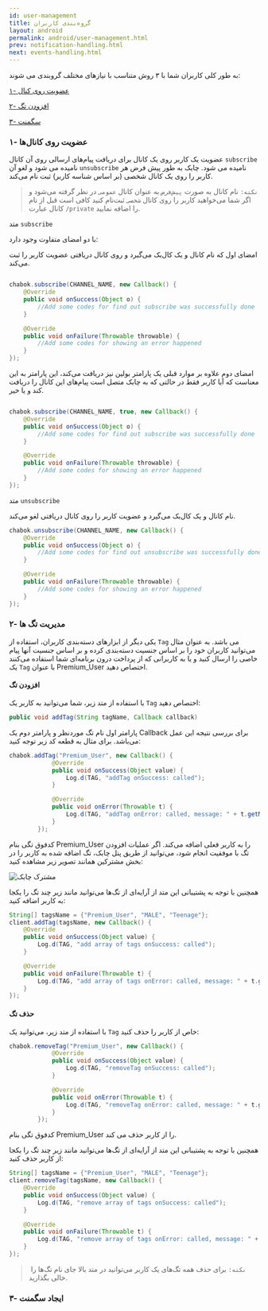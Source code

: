 ```yaml
---
id: user-management
title: گروه‌بندی کاربران
layout: android
permalink: android/user-management.html
prev: notification-handling.html
next: events-handling.html
---
```

 
به طور کلی  کاربران شما با ۳ روش متناسب با نیازهای مختلف گرو‌بندی می شوند:

[۱- عضویت روی کنال]()

[۲- افزودن تگ]()

[۳- سگمنت]()

### ۱- عضویت روی کانال‌ها

عضویت یک کاربر روی یک کانال برای دریافت پیام‌های ارسالی روی آن کانال `subscribe` نامیده می شود و لغو آن `unsubscribe` نامیده می شود. چابک به طور پیش فرض هر کاربر را روی یک کانال شخصی (بر اساس شناسه کاربر) ثبت نام می‌کند.

> `نکته:` نام کانال به صورت `پیش‌فرض` به عنوان کانال `عمومی` در نظر
> گرفته می‌شود و اگر شما می‌خواهید کاربر را روی کانال `شخصی` ثبت‌نام
> کنید کافی است قبل از نام کانال عبارت `/private` را اضافه نمایید.


متد `subscribe`

با دو امضای متفاوت وجود دارد:

 امضای اول که نام کانال و یک کال‌بک می‌گیرد و روی کانال دریافتی عضویت کاربر را ثبت می‌کند.

```java

chabok.subscribe(CHANNEL_NAME, new Callback() {
    @Override
    public void onSuccess(Object o) {
        //Add some codes for find out subscribe was successfully done
    }

    @Override
    public void onFailure(Throwable throwable) {
        //Add some codes for showing an error happened
    }
});

```

امضای دوم علاوه بر موارد قبلی یک پارامتر بولین نیز دریافت می‌کند، این پارامتر به این معناست که آیا کاربر فقط در حالتی که به چابک متصل است پیام‌های این کانال را دریافت کند و یا خیر.

```java

chabok.subscribe(CHANNEL_NAME, true, new Callback() {
    @Override
    public void onSuccess(Object o) {
        //Add some codes for find out subscribe was successfully done
    }

    @Override
    public void onFailure(Throwable throwable) {
        //Add some codes for showing an error happened
    }
});

```

متد `unsubscribe`

نام کانال و یک کال‌بک می‌گیرد و عضویت کاربر را روی کانال دریافتی لغو می‌کند.

```java
chabok.unsubscribe(CHANNEL_NAME, new Callback() {
    @Override
    public void onSuccess(Object o) {
        //Add some codes for find out unsubscribe was successfully done
    }

    @Override
    public void onFailure(Throwable throwable) {
        //Add some codes for showing an error happened
    }
});

```

### ۲- مدیریت تگ ها

یکی دیگر از ابزارهای دسته‌بندی کاربران، استفاده از `Tag` می باشد. به عنوان مثال می‌توانید کاربران خود را بر اساس جنسیت دسته‌بندی کرده و بر اساس جنسیت آنها پیام خاصی را ارسال کنید و یا به کاربرانی که از پرداخت درون برنامه‌ای شما استفاده می‌کنند یک `Tag` با عنوان Premium_User اختصاص دهید.

#### افزودن تگ
با استفاده از متد زیر، شما می‌توانید به کاربر یک `Tag` اختصاص دهید:

```java
public void addTag(String tagName, Callback callback)
```
پارامتر اول نام تگ موردنظر و پارامتر دوم یک Callback برای بررسی نتیجه این عمل می‌باشد. برای مثال به قطعه کد زیر توجه کنید:

```java
chabok.addTag("Premium_User", new Callback() {
            @Override
            public void onSuccess(Object value) {
                Log.d(TAG, "addTag onSuccess: called");
            }

            @Override
            public void onError(Throwable t) {
                Log.d(TAG, "addTag onError: called, message: " + t.getMessage());
            }
        });
```

کدفوق تگی بنام Premium_User را به کاربر فعلی اضافه می‌کند.
اگر عملیات افزودن تگ با موفقیت انجام شود، می‌توانید از طریق پنل چابک، تگ اضافه شده به کاربر را در بخش مشترکین همانند تصویر زیر مشاهده کنید:

![مشترک چابک](http://uupload.ir/files/urem__1x-android_device.png)

همچنین با توجه به پشتیبانی این متد از آرایه‌ای از تگ‌ها می‌توانید مانند زیر چند تگ را یکجا به کاربر اضافه کنید:

```java
String[] tagsName = {"Premium_User", "MALE", "Teenage"};
client.addTag(tagsName, new Callback() {
	@Override
	public void onSuccess(Object value) {
		Log.d(TAG, "add array of tags onSuccess: called");
	}

	@Override
	public void onFailure(Throwable t) {
		Log.d(TAG, "add array of tags onError: called, message: " + t.getMessage());
	}
});
```

#### حذف تگ
با استفاده از متد زیر، می‌توانید یک `Tag` خاص از کاربر را حذف کنید:

```java
chabok.removeTag("Premium_User", new Callback() {
            @Override
            public void onSuccess(Object value) {
                Log.d(TAG, "removeTag onSuccess: called");
            }

            @Override
            public void onError(Throwable t) {
                Log.d(TAG, "removeTag onError: called, message: " + t.getMessage());
            }
        });
```
کدفوق تگی بنام Premium_User را از کاربر حذف می کند.

همچنین با توجه به پشتیبانی این متد از آرایه‌ای از تگ‌ها می‌توانید مانند زیر چند تگ را یکجا از کاربر حذف کنید:

```java
String[] tagsName = {"Premium_User", "MALE", "Teenage"};
client.removeTag(tagsName, new Callback() {
	@Override
	public void onSuccess(Object value) {
		Log.d(TAG, "remove array of tags onSuccess: called");
	}

	@Override
	public void onFailure(Throwable t) {
		Log.d(TAG, "remove array of tags onError: called, message: " + t.getMessage());
	}
});
```

>‌ `نکته:` برای حذف همه تگ‌های یک کاربر می‌توانید در متد بالا جای نام تگ‌ها را خالی بگذارید.


### ۳- ایجاد سگمنت

